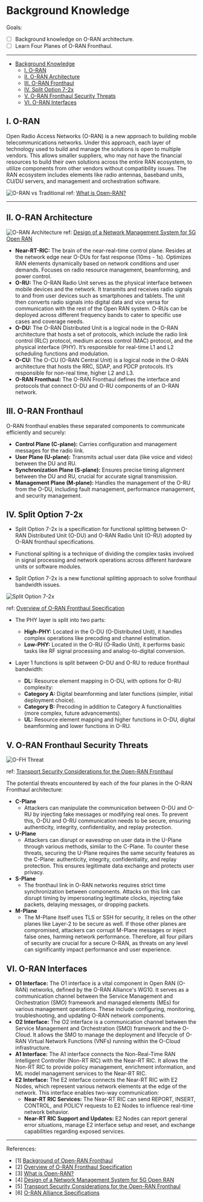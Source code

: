 # Background Knowledge

Goals:

- [ ] Background knowledge on O-RAN architecture.
- [ ] Learn Four Planes of O-RAN Fronthaul.

---

- [Background Knowledge](#background-knowledge)
  - [I. O-RAN](#i-o-ran)
  - [II. O-RAN Architecture](#ii-o-ran-architecture)
  - [III. O-RAN Fronthaul](#iii-o-ran-fronthaul)
  - [IV. Split Option 7-2x](#iv-split-option-7-2x)
  - [V. O-RAN Fronthaul Security Threats](#v-o-ran-fronthaul-security-threats)
  - [VI. O-RAN Interfaces](#vi-o-ran-interfaces)

## I. O-RAN

Open Radio Access Networks (O-RAN) is a new approach to building mobile telecommunications networks. Under this approach, each layer of technology used to build and manage the solutions is open to multiple vendors. This allows smaller suppliers, who may not have the financial resources to build their own solutions across the entire RAN ecosystem, to utilize components from other vendors without compatibility issues. The RAN ecosystem includes elements like radio antennas, baseband units, CU/DU servers, and management and orchestration software.

![O-RAN vs Traditional](../assets/O-RAN%20vs%20Traditional.png)
ref: [What is Open-RAN?](https://www.vodafone.com/about-vodafone/what-we-do/technology/open-ran)

---

## II. O-RAN Architecture

![O-RAN Architecture](../assets/O-RAN%20Architecture.png)
ref: [Design of a Network Management System for 5G Open RAN](https://ieeexplore.ieee.org/document/9562627)

- **Near-RT-RIC:** The brain of the near-real-time control plane. Resides at the network edge near O-DUs for fast response (10ms - 1s). Optimizes RAN elements dynamically based on network conditions and user demands. Focuses on radio resource management, beamforming, and power control.
- **O-RU:** The O-RAN Radio Unit serves as the physical interface between mobile devices and the network. It transmits and receives radio signals to and from user devices such as smartphones and tablets. The unit then converts radio signals into digital data and vice versa for communication with the rest of the Open RAN system. O-RUs can be deployed across different frequency bands to cater to specific use cases and coverage needs.
- **O-DU:** The O-RAN Distributed Unit is a logical node in the O-RAN architecture that hosts a set of protocols, which include the radio link control (RLC) protocol, medium access control (MAC) protocol, and the physical interface (PHY). It’s responsible for real-time L1 and L2 scheduling functions and modulation.
- **O-CU:** The O-CU (O-RAN Central Unit) is a logical node in the O-RAN architecture that hosts the RRC, SDAP, and PDCP protocols. It’s responsible for non-real time, higher L2 and L3.
- **O-RAN Fronthaul:** The O-RAN Fronthaul defines the interface and protocols that connect O-DU and O-RU components of an O-RAN network.

## III. O-RAN Fronthaul

O-RAN fronthaul enables these separated components to communicate efficiently and securely:

- **Control Plane (C-plane):** Carries configuration and management messages for the radio link.
- **User Plane (U-plane):** Transmits actual user data (like voice and video) between the DU and RU.
- **Synchronization Plane (S-plane):** Ensures precise timing alignment between the DU and RU, crucial for accurate signal transmission.
- **Management Plane (M-plane):** Handles the management of the O-RU from the O-DU, including fault management, performance management, and security management.

## IV. Split Option 7-2x

- Split Option 7-2x is a specification for functional splitting between O-RAN Distributed Unit (O-DU) and O-RAN Radio Unit (O-RU) adopted by O-RAN fronthaul specifications.

- Functional spliting is a technique of dividing the complex tasks involved in signal processing and network operations across different hardware units or software modules.

- Split Option 7-2x is a new functional splitting approach to solve fronthaul bandwidth issues.

![Split Option 7-2x](../assets/Split%20Option%207-2x.png)

ref: [Overview of O-RAN Fronthaul Specification](https://hackmd.io/nJy4F1CRQjyvr0hD6n7vVg)

- The PHY layer is split into two parts:

  - **High-PHY:** Located in the O-DU (O-Distributed Unit), it handles complex operations like precoding and channel estimation.
  - **Low-PHY:** Located in the O-RU (O-Radio Unit), it performs basic tasks like RF signal processing and analog-to-digital conversion.

- Layer 1 functions is split between O-DU and O-RU to reduce fronthaul bandwidth:
  - **DL:** Resource element mapping in O-DU, with options for O-RU complexity:
  - **Category A:** Digital beamforming and later functions (simpler, initial deployment choice).
  - **Category B:** Precoding in addition to Category A functionalities (more complex, future advancements).
  - **UL:** Resource element mapping and higher functions in O-DU, digital beamforming and lower functions in O-RU.

## V. O-RAN Fronthaul Security Threats

![O-FH Threat](../assets/O-FH%20Threat.png)

ref: [Transport Security Considerations for the Open-RAN Fronthaul](https://ieeexplore.ieee.org/document/9604996)

The potential threats encountered by each of the four planes in the O-RAN Fronthaul architecture:

- **C-Plane**
  - Attackers can manipulate the communication between O-DU and O-RU by injecting fake messages or modifying real ones. To prevent this, O-DU and O-RU communication needs to be secure, ensuring authenticity, integrity, confidentiality, and replay protection.
- **U-Plane**
  - Attackers can disrupt or eavesdrop on user data in the U-Plane through various methods, similar to the C-Plane. To counter these threats, securing the U-Plane requires the same security features as the C-Plane: authenticity, integrity, confidentiality, and replay protection. This ensures legitimate data exchange and protects user privacy.
- **S-Plane**
  - The fronthaul link in O-RAN networks requires strict time synchronization between components. Attacks on this link can disrupt timing by impersonating legitimate clocks, injecting fake packets, delaying messages, or dropping packets.
- **M-Plane**
  - The M-Plane itself uses TLS or SSH for security, it relies on the other planes like Layer-2 to be secure as well. If those other planes are compromised, attackers can corrupt M-Plane messages or inject false ones, harming network performance. Therefore, all four pillars of security are crucial for a secure O-RAN, as threats on any level can significantly impact performance and user experience.


## VI. O-RAN Interfaces

- **O1 Interface:** The O1 interface is a vital component in Open RAN (O-RAN) networks, defined by the O-RAN Alliance's WG10. It serves as a communication channel between the Service Management and Orchestration (SMO) framework and managed elements (MEs) for various management operations. These include configuring, monitoring, troubleshooting, and updating O-RAN network components.
- **O2 Interface:** The O2 interface is a communication channel between the Service Management and Orchestration (SMO) framework and the O-Cloud. It allows the SMO to manage the deployment and lifecycle of O-RAN Virtual Network Functions (VNFs) running within the O-Cloud infrastructure.
- **A1 Interface:** The A1 interface connects the Non-Real-Time RAN Intelligent Controller (Non-RT RIC) with the Near-RT RIC. It allows the Non-RT RIC to provide policy management, enrichment information, and ML model management services to the Near-RT RIC.
- **E2 Interface:** The E2 interface connects the Near-RT RIC with E2 Nodes, which represent various network elements at the edge of the network. This interface enables two-way communication:
  - **Near-RT RIC Services:** The Near-RT RIC can send REPORT, INSERT, CONTROL, and POLICY requests to E2 Nodes to influence real-time network behavior.
  - **Near-RT RIC Support and Updates:** E2 Nodes can report general error situations, manage E2 interface setup and reset, and exchange capabilities regarding exposed services.
---

References:

- [1] [Background of Open-RAN Fronthaul](https://hackmd.io/mVizujCxRgGHZkDOek9z-w)
- [2] [Overview of O-RAN Fronthaul Specification](https://hackmd.io/nJy4F1CRQjyvr0hD6n7vVg)
- [3] [What is Open-RAN?](https://www.vodafone.com/about-vodafone/what-we-do/technology/open-ran)
- [4] [Design of a Network Management System for 5G Open RAN](https://ieeexplore.ieee.org/document/9562627)
- [5] [Transport Security Considerations for the Open-RAN Fronthaul](https://ieeexplore.ieee.org/document/9604996)
- [6] [O-RAN Alliance Specifications](https://orandownloadsweb.azurewebsites.net/download?id=499)
